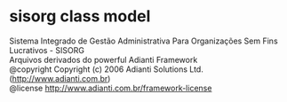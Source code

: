 # sisorg class model
Sistema Integrado de Gestão Administrativa Para Organizações Sem Fins Lucrativos - SISORG <br />
Arquivos derivados do powerful Adianti Framework <br />
@copyright  Copyright (c) 2006 Adianti Solutions Ltd. (http://www.adianti.com.br) <br />
@license    http://www.adianti.com.br/framework-license
